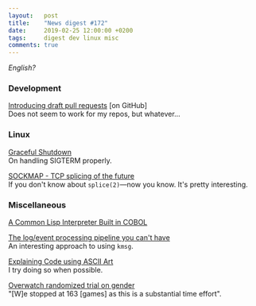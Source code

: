 ```yaml
---
layout:   post
title:    "News digest #172"
date:     2019-02-25 12:00:00 +0200
tags:     digest dev linux misc
comments: true
---
```


_English?_

### Development

[Introducing draft pull requests](https://github.blog/2019-02-14-introducing-draft-pull-requests/) [on GitHub]<br/>
Does not seem to work for my repos, but whatever...

### Linux

[Graceful Shutdown](http://250bpm.com/blog:146)<br/>
On handling SIGTERM properly.

[SOCKMAP - TCP splicing of the future](https://blog.cloudflare.com/sockmap-tcp-splicing-of-the-future/)<br/>
If you don't know about `splice(2)`—now you know. It's pretty interesting.

### Miscellaneous

[A Common Lisp Interpreter Built in COBOL](https://github.com/lauryndbrown/Cisp)

[The log/event processing pipeline you can't have](https://apenwarr.ca/log/20190216)<br/>
An interesting approach to using `kmsg`.

[Explaining Code using ASCII Art](https://blog.regehr.org/archives/1653)<br/>
I try doing so when possible.

[Overwatch randomized trial on gender](http://danluu.com/overwatch-gender/)<br/>
"[W]e stopped at 163 [games] as this is a substantial time effort".
